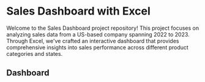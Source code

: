 # Sales Dashboard with Excel

Welcome to the Sales Dashboard project repository! This project focuses on analyzing sales data from a US-based company spanning 2022 to 2023. Through Excel, we've crafted an interactive dashboard that provides comprehensive insights into sales performance across different product categories and states.

## Dashboard
